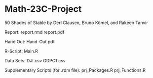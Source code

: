 # Math-23C-Project
50 Shades of Stable by Derl Clausen, Bruno Kömel, and Rakeen Tanvir

Report:
report.rmd
report.pdf

Hand Out:
Hand-Out.pdf

R-Script:
Main.R

Data Sets:
DJI.csv
GDPC1.csv

Supplementary Scripts (for .rdm file):
prj_Packages.R
prj_Functions.R
